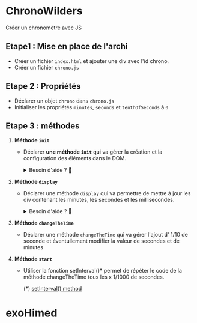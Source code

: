 # ChronoWilders

Créer un chronomètre avec JS

## Etape1 : Mise en place de l'archi

- Créer un fichier `index.html` et ajouter une div avec l'id chrono.
- Créer un fichier `chrono.js`

## Etape 2 : Propriétés

- Déclarer un objet `chrono` dans `chrono.js`
- Initialiser les propriétés `minutes`, `seconds` et `tenthOfSeconds` à `0`

## Etape 3 : méthodes

1.  **Méthode `init`**

    - Déclarer **une méthode `init`** qui va gérer la création et la configuration des éléments dans le DOM.

         <details>
         <summary>Besoin d'aide ? 🙂</summary>
         - Déclarer la méthode  dans l'objet chrono.

      > Exemple :

      ```js
      const chrono = {
        init: function () {},
      };
      ```

      - Cibler la div dans laquelle on va ajouter les éléments.
      - Créer et mettre en forme les 3 `div` : une pour les minutes, une pour les secondes et une pour les millisecondes.
      - Mettre en form les div précédemment crées.
      - Ajouter les propriètés de l'objet à l'intérieur du chaque div
      - Ajouter les élèments dans la div cible.
      </details>

2.  **Méthode `display`**

    - Déclarer une méthode `display` qui va permettre de mettre à jour les div contenant les minutes, les secondes et les millisecondes.
         <details>
         <summary>Besoin d'aide ? 🙂</summary>

           - Oops! le mot DRY ça vous parle ? 🤔

         </details>

3.  **Méthode `changeTheTime`**

    - Déclarer une méthode `changeTheTime` qui va gérer l'ajout d' 1/10 de seconde et éventullement modifier la valeur de secondes et de minutes

4.  **Méthode `start`**

    - Utiliser la fonction setInterval()\* permet de répéter le code de la méthode changeTheTime tous les x 1/1000 de secondes.

      (\*) [setInterval() method](https://developer.mozilla.org/en-US/docs/Web/API/setInterval)
# exoHimed
